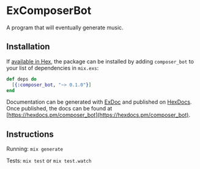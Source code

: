 # ExComposerBot

A program that will eventually generate music.

## Installation

If [available in Hex](https://hex.pm/docs/publish), the package can be installed
by adding `composer_bot` to your list of dependencies in `mix.exs`:

```elixir
def deps do
  [{:composer_bot, "~> 0.1.0"}]
end
```

Documentation can be generated with [ExDoc](https://github.com/elixir-lang/ex_doc)
and published on [HexDocs](https://hexdocs.pm). Once published, the docs can
be found at [https://hexdocs.pm/composer_bot](https://hexdocs.pm/composer_bot).

## Instructions

Running: `mix generate`

Tests: `mix test` or `mix test.watch`
